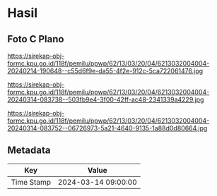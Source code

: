 # Hasil

## Foto C Plano

https://sirekap-obj-formc.kpu.go.id/118f/pemilu/ppwp/62/13/03/20/04/6213032004004-20240214-190648--c55d6f9e-da55-4f2e-912c-5ca722061476.jpg

https://sirekap-obj-formc.kpu.go.id/118f/pemilu/ppwp/62/13/03/20/04/6213032004004-20240314-083738--503fb9e4-3f00-42ff-ac48-2341339a4229.jpg

https://sirekap-obj-formc.kpu.go.id/118f/pemilu/ppwp/62/13/03/20/04/6213032004004-20240314-083752--06726973-5a21-4640-9135-1a88d0d80664.jpg


## Metadata

| Key        | Value               |
| ---------- | ------------------- |
| Time Stamp | 2024-03-14 09:00:00 |



